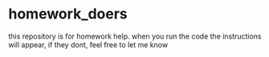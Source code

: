 # homework_doers

this repository is for homework help.
when you run the code the instructions will appear, if they dont, feel free to let me know
